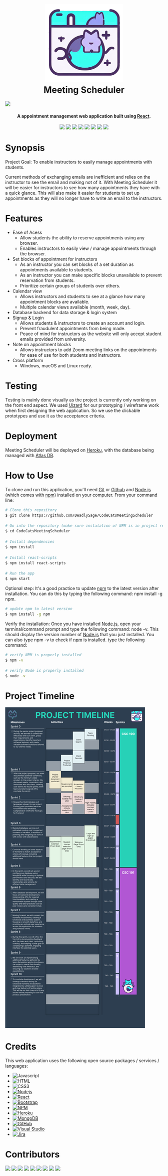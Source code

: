 <h1 align="center">
  <br>
  <a href="https://github.com/DeadlySage/CodeCatsMeetingScheduler"><img src="https://github.com/DeadlySage/CodeCatsMeetingScheduler/blob/main/public/project%20logo.png" alt="MeetingScheduler" width="250"></a>
  <br>
  Meeting Scheduler
  <br>
</h1>

![](https://github.com/DeadlySage/CodeCatsMeetingScheduler/blob/main/public/demo.gif)

<h4 align="center">A appointment management web application built using <a href="https://react.dev/" target="_blank">React</a>.</h4>

<p align="center">
  <a href= "#synopsis"><img src="https://img.shields.io/badge/Synopsis--ac67d1?style=for-the-badge&labelColor=2C3E50"></a> 
  <a href= "#features"><img src="https://img.shields.io/badge/Features--ac67d1?style=for-the-badge&labelColor=2C3E50"></a>
  <a href= "#testing"><img src="https://img.shields.io/badge/Testing--ac67d1?style=for-the-badge&labelColor=2C3E50"></a>
  <a href= "#deployment"><img src="https://img.shields.io/badge/Deployment--ac67d1?style=for-the-badge&labelColor=2C3E50"></a>
  <a href= "#how-to-use"><img src="https://img.shields.io/badge/How%20To%20Use--ac67d1?style=for-the-badge&labelColor=2C3E50"></a>
  <a href= "#project-timeline"><img src="https://img.shields.io/badge/Project%20Timeline--ac67d1?style=for-the-badge&labelColor=2C3E50"></a>
  <a href= "#credits"><img src="https://img.shields.io/badge/Credits--ac67d1?style=for-the-badge&labelColor=2C3E50"></a>
  <a href= "#contributors"><img src="https://img.shields.io/badge/Contributors--ac67d1?style=for-the-badge&labelColor=2C3E50"></a>
</p>


# Synopsis 

Project Goal: To enable instructors to easily manage appointments with students. 

Current methods of exchanging emails are inefficient and relies on the instructor to see the email and making not of it. With Meeting Scheduler it will be easier for instructors to see how many appointments they have with a quick glance. This will also make it easier for students to set up appointments as they will no longer have to write an email to the instructors. 

# Features

* Ease of Acess
  - Allow students the ability to reserve appointments using any browser.
  - Enables instructors to easily view / manage appointments through the browser.
* Set blocks of appointment for instructors
  - As an instructor you can set blocks of a set duration as appointments available to students.
  - As an instructor you can make specific blocks unavailable to prevent reservation from students.
  - Prioritize certain groups of students over others.
* Calendar view
  - Allows instructors and students to see at a glance how many appointment blocks are available.
  - Multiple calendar views available (month, week, day).
* Database backend for data storage & login system
* Signup & Login
  - Allows students & instructors to create an account and login.
  - Prevent fraudulent appointments from being made.
  - Peace of mind for instructors as the website will only accept student emails provided from university. 
* Note on appointment blocks
  - Allows instructors to add Zoom meeting links on the appointments for ease of use for both students and instructors.
* Cross platform
  - Windows, macOS and Linux ready.

# Testing

Testing is mainly done visually as the project is currently only working on the front end aspect. We used [Uizard](https://uizard.io/) for our prototyping / wireframe work when first designing the web application. So we use the clickable prototypes and use it as the acceptance criteria. 

# Deployment

Meeting Scheduler will be deployed on [Heroku](https://www.heroku.com/), with the database being managed with [Atlas DB](https://www.mongodb.com/atlas/database).

# How to Use

To clone and run this application, you'll need [Git](https://git-scm.com) or [Github](https://github.com/) and [Node.js](https://nodejs.org/en/download/) (which comes with [npm](http://npmjs.com)) installed on your computer. From your command line:

```bash
# Clone this repository
$ git clone https://github.com/DeadlySage/CodeCatsMeetingScheduler

# Go into the repository (make sure instalation of NPM is in project repository)
$ cd CodeCatsMeetingScheduler

# Install dependencies
$ npm install

# Install react-scripts
$ npm install react-scripts

# Run the app
$ npm start

```

Optional step: It's a good practice to update [npm](http://npmjs.com) to the latest version after installation. You can do this by typing the following command: npm install -g npm.

```bash
# update npm to latest version
$ npm install -g npm

```

Verify the installation: Once you have installed [Node.js](https://nodejs.org/en), open your terminal/command prompt and type the following command: node -v. This should display the version number of [Node.js](https://nodejs.org/en) that you just installed. You can also type npm -v to check if [npm](http://npmjs.com) is installed. type the following command: 

```bash
# verify NPM is properly installed
$ npm -v

# verify Node is properly installed
$ node -v

```

# Project Timeline

![](https://github.com/DeadlySage/CodeCatsMeetingScheduler/blob/main/public/Project%20Timeline.jpg)

# Credits

This web application uses the following open source packages / services / languages:

- ![Javascript](https://img.shields.io/badge/Javascript-F0DB4F?style=for-the-badge&labelColor=black&logo=javascript&logoColor=F0DB4F)
- ![HTML](https://img.shields.io/badge/HTML5-E34F26?style=for-the-badge&logo=html5&logoColor=white)
- ![CSS3](https://img.shields.io/badge/CSS3-1572B6?style=for-the-badge&logo=css3&logoColor=white)
- [![Nodejs](https://img.shields.io/badge/Nodejs-3C873A?style=for-the-badge&labelColor=black&logo=node.js&logoColor=3C873A)](https://nodejs.org/en)
- [![React](https://img.shields.io/badge/-React-61DBFB?style=for-the-badge&labelColor=black&logo=react&logoColor=61DBFB)](https://react.dev/)
- [![Bootstrap](https://img.shields.io/badge/bootstrap-%23563D7C.svg?style=for-the-badge&logo=bootstrap&logoColor=white)](https://getbootstrap.com/)
- [![NPM](https://img.shields.io/badge/NPM-%23CB3837.svg?style=for-the-badge&logo=npm&logoColor=white)](https://www.npmjs.com/)
- [![Heroku](https://img.shields.io/badge/heroku-%23430098.svg?style=for-the-badge&logo=heroku&logoColor=white)](https://www.heroku.com/)
- [![MongoDB](https://img.shields.io/badge/MongoDB-4EA94B?style=for-the-badge&logo=mongodb&logoColor=white)](https://www.mongodb.com/atlas/database)
- [![GitHub](https://img.shields.io/badge/github-%23121011.svg?style=for-the-badge&logo=github&logoColor=white)](https://github.com/)
- [![Visual Studio](https://img.shields.io/badge/Visual%20Studio-5C2D91.svg?style=for-the-badge&logo=visual-studio&logoColor=white)](https://code.visualstudio.com/)
- [![Jira](https://img.shields.io/badge/jira-%230A0FFF.svg?style=for-the-badge&logo=jira&logoColor=white)](https://www.atlassian.com/software/jira)

# Contributors

[![](https://img.shields.io/badge/Adrian%20Tandiono-DEV-cyan?style=for-the-badge&labelColor=2C3E50)](https://github.com/DeadlySage)
[![](https://img.shields.io/badge/Andrew%20Abella-DEV-cyan?style=for-the-badge&labelColor=2C3E50)](https://github.com/andrewabe1)
[![](https://img.shields.io/badge/Rick%20Ammann-DEV-cyan?style=for-the-badge&labelColor=2C3E50)](https://github.com/rickramen)
[![](https://img.shields.io/badge/Derrick%20Seals--Belton-DEV-cyan?style=for-the-badge&labelColor=2C3E50)](https://github.com/dseals0055)
[![](https://img.shields.io/badge/Lam%20Phan-DEV-cyan?style=for-the-badge&labelColor=2C3E50)](https://github.com/lamphancs)
[![](https://img.shields.io/badge/Nick%20Bailey-DEV-cyan?style=for-the-badge&labelColor=2C3E50)](https://github.com/bigboibailey)
[![](https://img.shields.io/badge/Jonathan%20Bui-DEV-cyan?style=for-the-badge&labelColor=2C3E50)](https://github.com/iubs)
[![](https://img.shields.io/badge/Michael%20Lawler-DEV-cyan?style=for-the-badge&labelColor=2C3E50)](https://github.com/lawz4)
[![](https://img.shields.io/badge/Albert%20Forbes-DEV-cyan?style=for-the-badge&labelColor=2C3E50)](https://github.com/Albies42)
